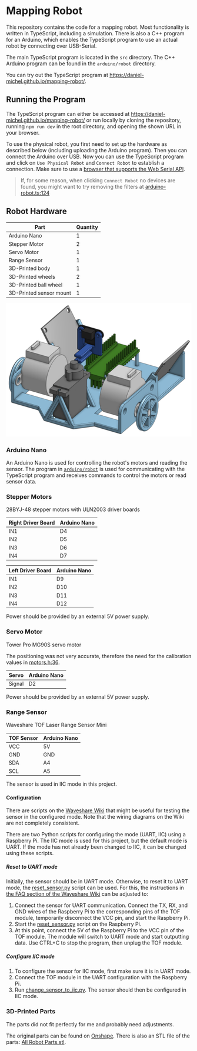 # Mapping Robot

This repository contains the code for a mapping robot.
Most functionality is written in TypeScript, including a simulation.
There is also a C++ program for an Arduino, which enables the TypeScript program to use an actual robot by connecting over USB-Serial.

The main TypeScript program is located in the `src` directory.
The C++ Arduino program can be found in the `arduino/robot` directory.

You can try out the TypeScript program at https://daniel-michel.github.io/mapping-robot/.

## Running the Program

The TypeScript program can either be accessed at https://daniel-michel.github.io/mapping-robot/ or run locally by cloning the repository, running `npm run dev` in the root directory, and opening the shown URL in your browser.

To use the physical robot, you first need to set up the hardware as described below (including uploading the Arduino program).
Then you can connect the Arduino over USB.
Now you can use the TypeScript program and click on `Use Physical Robot` and `Connect Robot` to establish a connection. Make sure to use a [browser that supports the Web Serial API](https://caniuse.com/?search=web%20serial).

> If, for some reason, when clicking `Connect Robot` no devices are found, you might want to try removing the filters at [arduino-robot.ts:124](./src/logic/robot/arduino-robot.ts#L124-L129)

## Robot Hardware

| Part                    | Quantity |
| ----------------------- | -------- |
| Arduino Nano            | 1        |
| Stepper Motor           | 2        |
| Servo Motor             | 1        |
| Range Sensor            | 1        |
| 3D-Printed body         | 1        |
| 3D-Printed wheels       | 2        |
| 3D-Printed ball wheel   | 1        |
| 3D-Printed sensor mount | 1        |

![Model of the assembled parts](./docs/images/robot-model.png)

### Arduino Nano

An Arduino Nano is used for controlling the robot's motors and reading the sensor.
The program in [`arduino/robot`](./arduino/robot/) is used for communicating with the TypeScript program and receives commands to control the motors or read sensor data.

### Stepper Motors

28BYJ-48 stepper motors with ULN2003 driver boards

| Right Driver Board | Arduino Nano |
| ------------------ | ------------ |
| IN1                | D4           |
| IN2                | D5           |
| IN3                | D6           |
| IN4                | D7           |

| Left Driver Board | Arduino Nano |
| ----------------- | ------------ |
| IN1               | D9           |
| IN2               | D10          |
| IN3               | D11          |
| IN4               | D12          |

Power should be provided by an external 5V power supply.

### Servo Motor

Tower Pro MG90S servo motor

The positioning was not very accurate, therefore the need for the calibration values in [motors.h:36](./arduino/robot/motors.h#L36-L39).

| Servo  | Arduino Nano |
| ------ | ------------ |
| Signal | D2           |

Power should be provided by an external 5V power supply.

### Range Sensor

Waveshare TOF Laser Range Sensor Mini

| TOF Sensor | Arduino Nano |
| ---------- | ------------ |
| VCC        | 5V           |
| GND        | GND          |
| SDA        | A4           |
| SCL        | A5           |

The sensor is used in IIC mode in this project.

#### Configuration

There are scripts on the [Waveshare Wiki](https://www.waveshare.com/wiki/TOF_Laser_Range_Sensor_Mini) that might be useful for testing the sensor in the configured mode. Note that the wiring diagrams on the Wiki are not completely consistent.

There are two Python scripts for configuring the mode (UART, IIC) using a Raspberry Pi.
The IIC mode is used for this project, but the default mode is UART.
If the mode has not already been changed to IIC, it can be changed using these scripts.

##### Reset to UART mode

Initially, the sensor should be in UART mode. Otherwise, to reset it to UART mode, the [reset_sensor.py](./rasp_sensor_scripts/reset_sensor.py) script can be used.
For this, the instructions in [the FAQ section of the Waveshare Wiki](https://www.waveshare.com/wiki/TOF_Laser_Range_Sensor_Mini#FAQ) can be adjusted to:

1. Connect the sensor for UART communication. Connect the TX, RX, and GND wires of the Raspberry Pi to the corresponding pins of the TOF module, temporarily disconnect the VCC pin, and start the Raspberry Pi.
2. Start the [reset_sensor.py](./rasp_sensor_scripts/reset_sensor.py) script on the Raspberry Pi.
3. At this point, connect the 5V of the Raspberry Pi to the VCC pin of the TOF module. The module will switch to UART mode and start outputting data. Use CTRL+C to stop the program, then unplug the TOF module.

##### Configure IIC mode

1. To configure the sensor for IIC mode, first make sure it is in UART mode.
2. Connect the TOF module in the UART configuration with the Raspberry Pi.
3. Run [change_sensor_to_iic.py](./rasp_sensor_scripts/change_sensor_to_iic.py).
   The sensor should then be configured in IIC mode.

### 3D-Printed Parts

The parts did not fit perfectly for me and probably need adjustments.

The original parts can be found on [Onshape](https://cad.onshape.com/documents/9786b54982b96f282970ed90/w/a34a31064c99de7c25494cb7/e/251084b2ad647410587588c3).
There is also an STL file of the parts: [All Robot Parts.stl](./robot-3d-print/All%20Robot%20Parts.stl).
